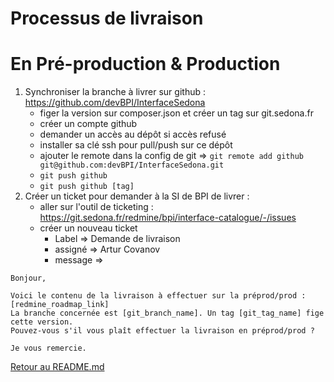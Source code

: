 Processus de livraison
=============

#  En Pré-production & Production

1. Synchroniser la branche à livrer sur github : https://github.com/devBPI/InterfaceSedona
    - figer la version sur composer.json et créer un tag sur git.sedona.fr
    - créer un compte github
    - demander un accès au dépôt si accès refusé
    - installer sa clé ssh pour pull/push sur ce dépôt
    - ajouter le remote dans la config de git 
      => ```git remote add github git@github.com:devBPI/InterfaceSedona.git```
    - ```git push github```
    - ```git push github [tag]```
2. Créer un ticket pour demander à la SI de BPI de livrer : 
   - aller sur l'outil de ticketing : https://git.sedona.fr/redmine/bpi/interface-catalogue/-/issues
   - créer un nouveau ticket
     - Label => Demande de livraison
     - assigné => Artur Covanov
     - message =>
```
Bonjour,

Voici le contenu de la livraison à effectuer sur la préprod/prod : [redmine_roadmap_link]
La branche concernée est [git_branch_name]. Un tag [git_tag_name] fige cette version.
Pouvez-vous s'il vous plaît effectuer la livraison en préprod/prod ?

Je vous remercie.
```


[Retour au README.md](../README.md)

